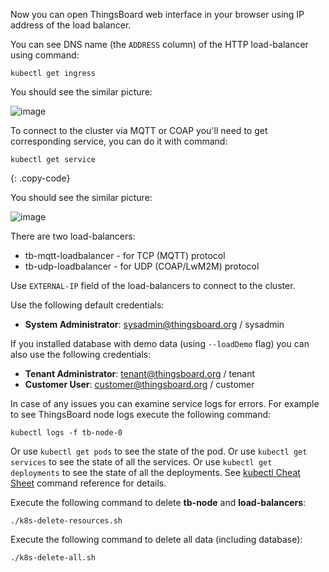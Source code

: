 Now you can open ThingsBoard web interface in your browser using IP address of the load balancer.

You can see DNS name (the `ADDRESS` column) of the HTTP load-balancer using command:
```
kubectl get ingress
```

You should see the similar picture:

![image](https://img.thingsboard.io/install/cloud/application-loadbalancers.png)

To connect to the cluster via MQTT or COAP you'll need to get corresponding service, you can do it with command:

```
kubectl get service
```
{: .copy-code}

You should see the similar picture:

![image](https://img.thingsboard.io/install/cloud/network-loadbalancers.png)

There are two load-balancers:
- tb-mqtt-loadbalancer - for TCP (MQTT) protocol
- tb-udp-loadbalancer - for UDP (COAP/LwM2M) protocol

Use `EXTERNAL-IP` field of the load-balancers to connect to the cluster.

Use the following default credentials:

- **System Administrator**: sysadmin@thingsboard.org / sysadmin

If you installed database with demo data (using `--loadDemo` flag) you can also use the following credentials:

- **Tenant Administrator**: tenant@thingsboard.org / tenant
- **Customer User**: customer@thingsboard.org / customer

In case of any issues you can examine service logs for errors. For example to see ThingsBoard node logs execute the following command:

```
kubectl logs -f tb-node-0
```

Or use `kubectl get pods` to see the state of the pod.
Or use `kubectl get services` to see the state of all the services.
Or use `kubectl get deployments` to see the state of all the deployments.
See [kubectl Cheat Sheet](https://kubernetes.io/docs/reference/kubectl/cheatsheet/) command reference for details.

Execute the following command to delete **tb-node** and **load-balancers**:

```
./k8s-delete-resources.sh
```

Execute the following command to delete all data (including database):

```
./k8s-delete-all.sh
```